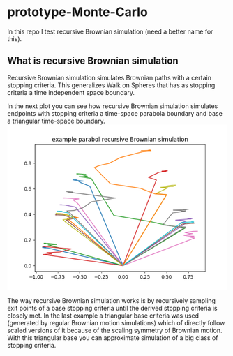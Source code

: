 # prototype-Monte-Carlo
In this repo I test recursive Brownian simulation (need a better name for this).

## What is  recursive Brownian simulation
Recursive Brownian simulation simulates Brownian paths with a certain
stopping criteria. This generalizes Walk on Spheres that has as stopping criteria
a time independent space boundary.

In the next plot you can see how recursive Brownian simulation
simulates endpoints with stopping criteria a time-space parabola boundary
and base a triangular time-space boundary.
![example_recursive_brownian_motion](./plots/example_recursive_brownian.png)

The way recursive Brownian simulation works is by recursively sampling
exit points of a base stopping criteria until the derived stopping criteria
is closely met. In the last example a triangular base criteria was used (generated
by regular Brownian motion simulations) which of directly follow scaled versions of it 
because of the scaling symmetry of Brownian motion. 
With this triangular base you can approximate simulation of a big class of 
stopping criteria.



